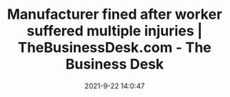 ---
"title": "Manufacturer fined after worker suffered multiple injuries | TheBusinessDesk.com - The Business Desk"
"date": "2021-9-22 14:0:47"
"feed_name": "GOOGLENEWSINDUSTRIAL"
"feed_website": "https://news.google.com/search?q=industrial%2Bincident&hl=en-US&gl=US&ceid=US:en"
"feed_rss": "https://news.google.com/rss/search?q=industrial%2Bincident&hl=en-US&gl=US&ceid=US:en"
"link": "https://www.thebusinessdesk.com/yorkshire/news/2081849-manufacturer-fined-after-worker-suffered-multiple-injuries"
"file": "_posts/2021-1-1-7b72bf4bcf0d6ea8ee284d3cb0b0e4f12548d3a8.md"
"accident": "0"
"drilling": "1"
"dead": "0"
"injured": "0"
"where": "unknown site"
---
